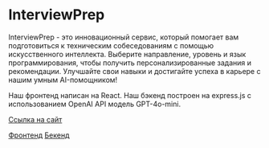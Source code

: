 # InterviewPrep

InterviewPrep - это инновационный сервис, который помогает вам подготовиться к техническим собеседованиям с помощью искусственного интеллекта. Выберите направление, уровень и язык программирования, чтобы получить персонализированные задания и рекомендации. Улучшайте свои навыки и достигайте успеха в карьере с нашим умным AI-помощником!

Наш фронтенд написан на React.
Наш бэкенд построен на express.js с использованием OpenAI API модель GPT-4o-mini.

[Ссылка на сайт](https://interview-gold-eta.vercel.app/)

[Фронтенд](https://github.com/InteviewPrep-LevelUp/frontend)
[Бекенд](https://github.com/InteviewPrep-LevelUp/Ai-Interview-Assistant-Backend)

